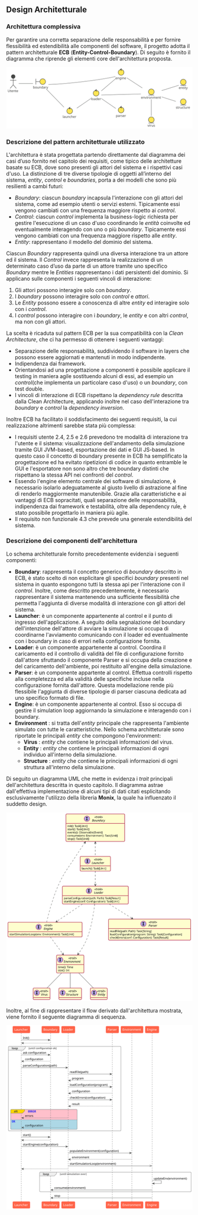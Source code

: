 ## Design Architetturale

### Architettura complessiva

Per garantire una corretta separazione delle responsabilità e per fornire flessibilità ed estendibilità alle componenti del software, il progetto adotta il pattern architetturale **ECB** (**Entity-Control-Boundary**).
Di seguito è fornito il diagramma che riprende gli elementi core dell'architettura proposta.

![ecb_architecture_diagram](imgs/architecture.svg)

### Descrizione del pattern architetturale utilizzato

L'architettura è stata progettata partendo direttamente dal diagramma dei casi d’uso fornito nel capitolo dei requisiti, come tipico delle architetture basate su ECB, dove sono presenti gli attori del sistema e i rispettivi casi d'uso. 
La distinzione di tre diverse tipologie di oggetti all’interno del sistema, *entity*, *control* e *boundaries*, porta a dei modelli che sono più resilienti a cambi futuri:

- *Boundary*: ciascun *boundary* incapsula l'interazione con gli attori del sistema, come ad esempio utenti o servizi esterni. Tipicamente essi vengono cambiati con una frequenza maggiore rispetto ai *control*.
- *Control*: ciascun *control* implementa la business-logic richiesta per gestire l'esecuzione di un caso d'uso coordinando le *entità* coinvolte ed eventualmente interagendo con uno o più *boundary*. Tipicamente essi vengono cambiati con una frequenza maggiore rispetto alle *entity*.
- *Entity*: rappresentano il modello del dominio del sistema.

Ciascun *Boundary* rappresenta quindi una diversa interazione tra un attore ed il sistema. Il *Control* invece rappresenta la realizzazione di un determinato caso d’uso da parte di un attore tramite uno specifico *Boundary* mentre le *Entities* rappresentano i dati persistenti del dominio.
Si applicano sulle componenti i seguenti vincoli di interazione: 

1. Gli attori possono interagire solo con *boundary*.
2. I *boundary* possono interagire solo con *control* e *attori*.
3. Le *Entity* possono essere a conoscenza di altre *entity* ed interagire solo con i *control*.
4.  I *control* possono interagire con i *boundary*, le *entity* e con altri *control*, ma non con gli attori. 

La scelta è ricaduta sul pattern ECB per la sua compatibilità con la *Clean Architecture*, che ci ha permesso di ottenere i seguenti vantaggi: 

+ Separazione delle responsabilità, suddividendo il software in layers che possono essere aggiornati e mantenuti in modo indipendente. 
+ Indipendenza dai framework.
+ Orientandosi ad una progettazione a componenti è possibile applicare il testing in maniera agile sostituendo alcuni di essi, ad esempio un *control*(che implementa un particolare caso d'uso) o un *boundary*, con test double.
+ I vincoli di interazione di ECB rispettano la *dependency rule* descritta dalla Clean Architecture, applicando inoltre nel caso dell'interazione tra *boundary* e *control* la *dependency inversion*. 

Inoltre ECB ha facilitato il soddisfacimento dei seguenti requisiti, la cui realizzazione altrimenti sarebbe stata più complessa: 

+ I requisiti utente 2.4, 2.5 e 2.6 prevedono tre modalità di interazione tra l'utente e il sistema: visualizzazione dell'andamento della simulazione tramite GUI JVM-based, esportazione dei dati e GUI JS-based. In questo caso il concetto di boundary presente in ECB ha semplificato la progettazione ed ha evitato ripetizioni di codice in quanto entramble le GUI e l'esportatore non sono altro che tre boundary distinti che rispettano la stessa API nei confronti del *control*.
+ Essendo l'engine elemento centrale dei software di simulazione, è necessario isolarlo adeguatamente al giusto livello di astrazione al fine di renderlo maggiormente manutenibile. Grazie alla caratteristiche e ai vantaggi di ECB sopracitati, quali separazione delle responsabilità, indipendenza dai framework e testabilità, oltre alla dependency rule, è stato possibile progettarlo in maniera più agile. 
+ Il requisito non funzionale 4.3 che prevede una generale estendibilità del sistema.  

### Descrizione dei componenti dell'architettura

Lo schema architetturale fornito precedentemente evidenzia i seguenti componenti:

+ **Boundary**: rappresenta il concetto generico di *boundary* descritto in ECB, è stato scelto di non esplicitare gli specifici *boundary* presenti nel sistema in quanto espongono tutti la stessa api per l'interazione con il *control*. Inoltre, come descritto precedentemente, è necessario rappresentare il sistema mantenendo una sufficiente flessibilità che permetta l'aggiunta di diverse modalità di interazione con gli attori del sistema. 
+ **Launcher**: è un componente appartenente al control e il punto di ingresso dell'applicazione. A seguito della segnalazione del boundary dell'intenzione dell'attore di avviare la simulazione si occupa di coordinarne l'avviamento comunicando con il loader ed eventualmente con i boundary in caso di errori nella configurazione fornita.
+ **Loader**: è un componente appartenente al control. Coordina il caricamento ed il controllo di validità del file di configurazione fornito dall'attore sfruttando il componente Parser e si occupa della creazione e del caricamento dell'ambiente, poi restituito all'engine della simulazione. 
+ **Parser**: è un componente appartente al control. Effettua controlli rispetto alla completezza ed alla validità delle specifiche incluse nella configurazione fornita dall'attore. Questa modellazione rende più flessibile l'aggiunta di diverse tipologie di parser ciascuna dedicata ad uno specifico formato di file.
+ **Engine**: è un componente appartenente al control. Esso si occupa di gestire il simulation loop aggiornando la simulazione e interagendo con i boundary.
+ **Environment** : si tratta dell'*entity* principale che rappresenta l'ambiente simulato con tutte le caratteristiche. Nello schema architteturale sono riportate le principali *entity* che compongono l'environment: 
  + **Virus** : *entity* che contiene le principali informazioni del virus. 
  + **Entity** : *entity* che contiene le principali informazioni di ogni individuo all'interno della simulazione.  
  + **Structure** : *entity* che contiene le principali informazioni di ogni struttura all'interno della simulazione. 

Di seguito un diagramma UML che mette in evidenza i *trait* principali dell'architettura descritta in questo capitolo. Il diagramma astrae dall'effettiva implementazione di alcuni tipi di dati citati esplicitando esclusivamente l'utilizzo della libreria **Monix**, la quale ha influenzato il suddetto design.

<img src="imgs/class_architecture.svg" alt="analysis_class" style="zoom:100%;" />

<div style="page-break-after: always;"></div>

Inoltre, al fine di rappresentare il flow derivato dall'architettura mostrata, viene fornito il seguente diagramma di sequenza.

![Sequence-Diagram](imgs/sequence.svg)
